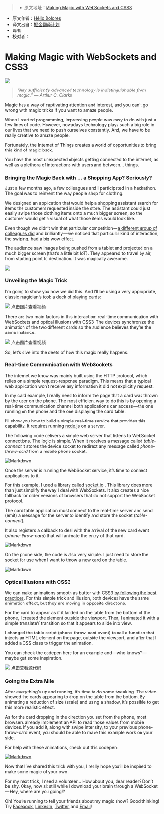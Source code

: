 > * 原文地址：[Making Magic with WebSockets and CSS3](https://medium.com/outsystems-engineering/making-magic-with-websockets-and-css3-ec22c1dcc8a8#.4d13ybtra)
* 原文作者：[Hélio Dolores](https://medium.com/@helio.dolores?source=post_header_lockup)
* 译文出自：[掘金翻译计划](https://github.com/xitu/gold-miner)
* 译者：
* 校对者：

# Making Magic with WebSockets and CSS3 #

![](https://cdn-images-1.medium.com/max/1000/0*Nkkza8wGZFucca1c.)

> *“Any sufficiently advanced technology is indistinguishable from magic.”
>  ― Arthur C. Clarke*

Magic has a way of captivating attention and interest, and you can’t go wrong with magic tricks if you want to amaze people.

When I started programming, impressing people was easy to do with just a few lines of code. However, nowadays technology plays such a big role in our lives that we need to push ourselves constantly. And, we have to be really creative to amaze people.

Fortunately, the Internet of Things creates a world of opportunities to bring this kind of magic back.

You have the most unexpected objects getting connected to the internet, as well as a plethora of interactions with users and between… things.

### Bringing the Magic Back with … a Shopping App? Seriously? ###

Just a few months ago, a few colleagues and I participated in a hackathon. The goal was to reinvent the way people shop for clothing.

We designed an application that would help a shopping assistant search for items the customers requested inside the store. The assistant could just easily swipe those clothing items onto a much bigger screen, so the customer would get a visual of what those items would look like.

Even though we didn’t win that particular competition — [a different group of colleagues did](https://www.outsystems.com/blog/2016/10/outsystems-wins-hackathon.html) and brilliantly — we noticed that particular kind of interaction, the swiping, had a big wow effect.

The audience saw images being pushed from a tablet and projected on a much bigger screen (that’s a little bit IoT). They appeared to travel by air, from starting point to destination. It was magically awesome.

![](https://cdn-images-1.medium.com/max/800/0*bLcvjqKyjmSrsKst.)

### Unveiling the Magic Trick ###

I’m going to show you how we did this. And I’ll be using a very appropriate, classic magician’s tool: a deck of playing cards:

[![](https://thumbs.gfycat.com/DefiantAdventurousCamel-mobile.jpg)](https://gfycat.com/DefiantAdventurousCamel)
点击图片查看视频

There are two main factors in this interaction: real-time communication with WebSockets and optical illusions with CSS3. The devices synchronize the animation of the two different cards so the audience believes they’re the same instance.

[![](https://thumbs.gfycat.com/UnrulySaltyAnnelida-mobile.jpg)](https://gfycat.com/UnrulySaltyAnnelida)
点击图片查看视频

So, let’s dive into the deets of how this magic really happens.

### Real-time Communication with WebSockets ###

The internet we know was mainly built using the HTTP protocol, which relies on a simple request-response paradigm. This means that a typical web application won’t receive any information it did not explicitly request.

In my card example, I really need to inform the page that a card was thrown by the user on the phone. The most efficient way to do this is by opening a real-time communication channel both applications can access — the one running on the phone and the one displaying the card table.

I’ll show you how to build a simple real-time service that provides this capability. It requires running [node.js](https://nodejs.org/en/) on a server.

The following code delivers a simple web server that listens to WebSocket connections. The logic is simple. When it receives a message called *table-connect* it stores the device socket to redirect any message called *phone-throw-card* from a mobile phone socket.

![Markdown](http://p1.bqimg.com/1949/480525a214b3e257.png)

Once the server is running the WebSocket service, it’s time to connect applications to it.

For this example, I used a library called [socket.io](http://socket.io/) . This library does more than just simplify the way I deal with WebSockets. It also creates a nice fallback for older versions of browsers that do not support the WebSocket protocol.

The card table application must connect to the real-time server and send (emit) a message for the server to identify and store the socket (*table-connect*).

It also registers a callback to deal with the arrival of the new card event (*phone-throw-card*) that will animate the entry of that card.

![Markdown](http://p1.bqimg.com/1949/2a6c79da0542372c.png)

On the phone side, the code is also very simple. I just need to store the socket for use when I want to throw a new card on the table.

![Markdown](http://p1.bqimg.com/1949/19bd3c09fc9cbca7.png)

### Optical Illusions with CSS3 ###

We can make animations smooth as butter with CSS3 [by following the best practices](https://medium.com/outsystems-experts/how-to-achieve-60-fps-animations-with-css3-db7b98610108). For this simple trick and illusion, both devices have the same animation effect, but they are moving in opposite directions.

For the card to appear as if it landed on the table from the bottom of the phone, I created the element outside the viewport. Then, I animated it with a simple translateY transition so that it appears to slide into view.

I changed the table script (phone-throw-card event) to call a function that injects an HTML element on the page, outside the viewport, and after that I added a CSS class to trigger the animation.

You can check the codepen here for an example and — who knows? — maybe get some inspiration.

[![](https://s3-us-west-2.amazonaws.com/i.cdpn.io/914234.ZBQJEJ.7422cae8-a613-4170-925f-c19f5c7e2839.png)](https://codepen.io/heliodolores/embed/preview/ZBQJEJ?amp%3Bdefault-tabs=css%2Cresult&amp%3Bembed-version=2&amp%3Bhost=http%3A%2F%2Fcodepen.io&amp%3Bslug-hash=ZBQJEJ&height=600&referrer=https%3A%2F%2Fmedium.com%2Fmedia%2F4ddf88ce43d5a88b77917f85fb079fe7%3FpostId%3Dec22c1dcc8a8)
点击查看源代码

### Going the Extra Mile ###

After everything’s up and running, it’s time to do some tweaking. The video showed the cards appearing to drop on the table from the bottom. By animating a reduction of size (scale) and using a shadow, it’s possible to get this more realistic effect.

As for the card dropping in the direction you set from the phone, most browsers already implement an [API](https://developer.mozilla.org/en-US/docs/Web/API/Detecting_device_orientation) to read those values from mobile devices. If you add it, along with swipe intensity, to your previous phone-throw-card event, you should be able to make this example work on your side.

For help with these animations, check out this codepen:

[![Markdown](http://i1.piimg.com/1949/bea41e853fc7d113.png)](http://codepen.io/heliodolores/pen/vyLJPL)

Now that I’ve shared this trick with you, I really hope you’ll be inspired to make some magic of your own.

For my next trick, I need a volunteer… How about you, dear reader? Don’t be shy. Okay, now sit still while I download your brain through a WebSocket — Hey, where are you going!?

Oh! You’re running to tell your friends about my magic show? Good thinking! Try [Facebook](http://bit.ly/share-magic-websockets-on-facebook), [LinkedIn](http://bit.ly/share-magic-websockets-linkedin), [Twitter](http://bit.ly/share-magic-websockets-on-twitter), and [Email]()!
